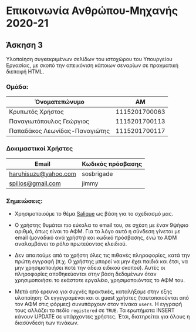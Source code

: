 # Επικοινωνία Ανθρώπου-Μηχανής 2020-21
## Άσκηση 3
Υλοποίηση συγκεκριμένων σελίδων του ιστοχώρου του Υπουργείου Εργασίας, με σκοπό την απεικόνιση κάποιων σεναρίων σε πραγματική διεπαφή HTML.

### Ομάδα:

| Όνοματεπώνυμο | ΑΜ |
| --- | --- |
| Κρυπωτός Χρήστος | 1115201700063 |
| Παναγιωτόπουλος Γεώργιος | 1115201700113 |
| Παπαδάκος Λεωνίδας-Παναγιώτης | 1115201700117 |

### Δοκιμαστικοί Χρήστες

| Email | Κωδικός πρόσβασης |
| --- | --- |
| haruhisuzu@yahoo.com | sosbrigade |
| spilios@gmail.com | jimmy |

### Σημειώσεις:

* Χρησιμοποιούμε το θέμα [Salique](https://www.free-css.com/free-css-templates/page214/salique-v1.0) ως βάση για το σχεδιασμό μας.

* Ο χρήστης θυμάται πιο εύκολα το email του, σε σχέση με έναν 9ψήφιο αριθμό, όπως είναι το ΑΦΜ. Για το λόγο αυτό η σύνδεση γίνεται με email (μοναδικό ανά χρήστη) και κωδικό πρόσβασης, ενώ το ΑΦΜ αναλαμβάνει το ρόλο πρωτεύοντος κλειδιού.

* Δεν απαιτούμε από το χρήστη όλες τις πιθανές πληροφορίες, κατά την πρώτη εγγραφή (π.χ. Ο χρήστης μπορεί να μην έχει παιδιά και έτσι, να μην χρησιμοποιήσει ποτέ την άδεια ειδικού σκοπού). Αυτές οι πληροφορίες αποθηκεύονται στην βάση δεδομένων όταν χρησιμοποιήσει το εκάστοτε εργαλέιο, χρησιμοποιόντας το ΑΦΜ του.

* Μετά από ερευνα για συχνές πρακτικές, καταλήξαμε στην εξης υλοποίηση:
Οι εγγεγραμένοι και οι guest χρήστες (ταυτοποιούνται από τον ΑΦΜ στις φόρμες) συνυπάρχουν στον πίνακα `users`. Η εγγραφή τους αλλάζει το πεδίο `registered` σε `TRUE`. Τα ερωτήματα INSERT κάνουν UPDATE σε υπάρχοντες χρήστες. Έτσι, διατηρείται για όλους η διασύνδεση των πινάκων.
